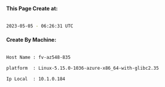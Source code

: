 
   
#### This Page Create at:

```bash

2023-05-05 - 06:26:31 UTC

```

#### Create By Machine:

```bash

Host Name : fv-az548-835

platform  : Linux-5.15.0-1036-azure-x86_64-with-glibc2.35

Ip Local  : 10.1.0.184

```

